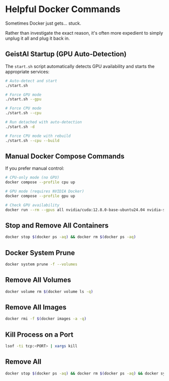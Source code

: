 # Helpful Docker Commands

Sometimes Docker just gets... stuck.

Rather than investigate the exact reason, it's often more expedient to simply unplug it all and plug it back in.

## GeistAI Startup (GPU Auto-Detection)

The `start.sh` script automatically detects GPU availability and starts the appropriate services:

```bash
# Auto-detect and start
./start.sh

# Force GPU mode
./start.sh --gpu

# Force CPU mode  
./start.sh --cpu

# Run detached with auto-detection
./start.sh -d

# Force CPU mode with rebuild
./start.sh --cpu --build
```

## Manual Docker Compose Commands

If you prefer manual control:

```bash
# CPU-only mode (no GPU)
docker compose --profile cpu up

# GPU mode (requires NVIDIA Docker)
docker compose --profile gpu up

# Check GPU availability
docker run --rm --gpus all nvidia/cuda:12.8.0-base-ubuntu24.04 nvidia-smi
```

## Stop and Remove All Containers

```bash
docker stop $(docker ps -aq) && docker rm $(docker ps -aq)
```

## Docker System Prune

```bash
docker system prune -f --volumes
```

## Remove All Volumes

```bash
docker volume rm $(docker volume ls -q)
```

## Remove All Images

```bash
docker rmi -f $(docker images -a -q)
```

## Kill Process on a Port

```bash
lsof -ti tcp:<PORT> | xargs kill
```

## Remove All

```bash
docker stop $(docker ps -aq) && docker rm $(docker ps -aq) && docker system prune -f --volumes && docker volume rm $(docker volume ls -q)
```

